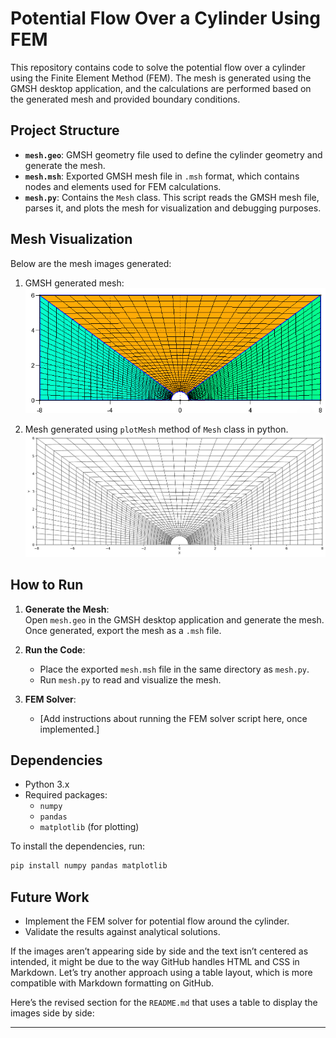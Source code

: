 # Potential Flow Over a Cylinder Using FEM

This repository contains code to solve the potential flow over a cylinder using the Finite Element Method (FEM). The mesh is generated using the GMSH desktop application, and the calculations are performed based on the generated mesh and provided boundary conditions.

## Project Structure

- **`mesh.geo`**: GMSH geometry file used to define the cylinder geometry and generate the mesh.
- **`mesh.msh`**: Exported GMSH mesh file in `.msh` format, which contains nodes and elements used for FEM calculations.
- **`mesh.py`**: Contains the `Mesh` class. This script reads the GMSH mesh file, parses it, and plots the mesh for visualization and debugging purposes.

## Mesh Visualization

Below are the mesh images generated:
1. GMSH generated mesh:
![GMSH Mesh](gmsh.png)

2. Mesh generated using `plotMesh` method of `Mesh` class in python.
![Python Mesh](mesh.png)

## How to Run

1. **Generate the Mesh**:  
   Open `mesh.geo` in the GMSH desktop application and generate the mesh. Once generated, export the mesh as a `.msh` file.

2. **Run the Code**:
   - Place the exported `mesh.msh` file in the same directory as `mesh.py`.
   - Run `mesh.py` to read and visualize the mesh.

3. **FEM Solver**:
   - [Add instructions about running the FEM solver script here, once implemented.]

## Dependencies

- Python 3.x
- Required packages: 
  - `numpy`
  - `pandas`
  - `matplotlib` (for plotting)

To install the dependencies, run:
```bash
pip install numpy pandas matplotlib
```

## Future Work
- Implement the FEM solver for potential flow around the cylinder.
- Validate the results against analytical solutions.

If the images aren’t appearing side by side and the text isn’t centered as intended, it might be due to the way GitHub handles HTML and CSS in Markdown. Let’s try another approach using a table layout, which is more compatible with Markdown formatting on GitHub.

Here’s the revised section for the `README.md` that uses a table to display the images side by side:

---
